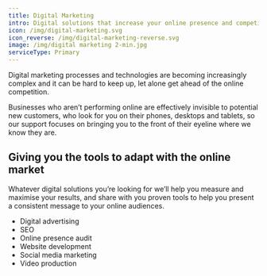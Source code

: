 ```yaml
---
title: Digital Marketing
intro: Digital solutions that increase your online presence and competitive edge
icon: /img/digital-marketing.svg
icon_reverse: /img/digital-marketing-reverse.svg
image: /img/digital marketing 2-min.jpg
serviceType: Primary
---
```

Digital marketing processes and technologies are becoming increasingly complex and it can be hard to keep up, let alone get ahead of the online competition. 

Businesses who aren’t performing online are effectively invisible to potential new customers, who look for you on their phones, desktops and tablets, so our support focuses on bringing you to the front of their eyeline where we know they are.

## Giving you the tools to adapt with the online market

Whatever digital solutions you’re looking for we’ll help you measure and maximise your results, and share with you proven tools to help you present a consistent message to your online audiences.

* Digital advertising
* SEO 
* Online presence audit
* Website development
* Social media marketing 
* Video production
